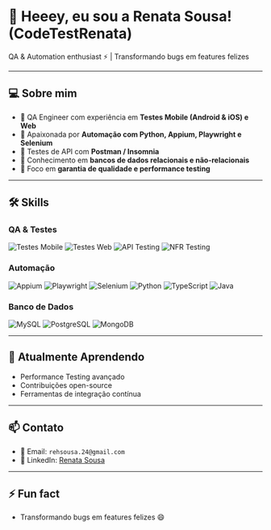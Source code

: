 # 👋 Heeey, eu sou a Renata Sousa! (CodeTestRenata)

QA & Automation enthusiast ⚡ | Transformando bugs em features felizes  

---

## 💻 Sobre mim
- 🔹 QA Engineer com experiência em **Testes Mobile (Android & iOS) e Web**  
- 🔹 Apaixonada por **Automação com Python, Appium, Playwright e Selenium**  
- 🔹 Testes de API com **Postman / Insomnia**  
- 🔹 Conhecimento em **bancos de dados relacionais e não-relacionais**  
- 🔹 Foco em **garantia de qualidade e performance testing**  

---

## 🛠️ Skills

### QA & Testes
![Testes Mobile](https://img.shields.io/badge/Mobile%20Testing-FF6F61?style=for-the-badge)
![Testes Web](https://img.shields.io/badge/Web%20Testing-61DAFB?style=for-the-badge)
![API Testing](https://img.shields.io/badge/API%20Testing-4FC08D?style=for-the-badge)
![NFR Testing](https://img.shields.io/badge/NFR%20Testing-F7DF1E?style=for-the-badge)

### Automação
![Appium](https://img.shields.io/badge/Appium-339933?style=for-the-badge)
![Playwright](https://img.shields.io/badge/Playwright-000000?style=for-the-badge)
![Selenium](https://img.shields.io/badge/Selenium-43B02A?style=for-the-badge)
![Python](https://img.shields.io/badge/Python-3776AB?style=for-the-badge)
![TypeScript](https://img.shields.io/badge/TypeScript-3178C6?style=for-the-badge)
![Java](https://img.shields.io/badge/Java-007396?style=for-the-badge)

### Banco de Dados
![MySQL](https://img.shields.io/badge/MySQL-4479A1?style=for-the-badge)
![PostgreSQL](https://img.shields.io/badge/PostgreSQL-336791?style=for-the-badge)
![MongoDB](https://img.shields.io/badge/MongoDB-47A248?style=for-the-badge)

---

## 🌱 Atualmente Aprendendo
- Performance Testing avançado  
- Contribuições open-source  
- Ferramentas de integração contínua  

---

## 📫 Contato
- 📧 Email: `rehsousa.24@gmail.com`  
- 🔗 LinkedIn: [Renata Sousa](https://www.linkedin.com/in/renatass/)  

---

## ⚡ Fun fact
- Transformando bugs em features felizes 😄
